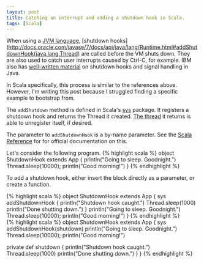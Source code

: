 ```yaml
---
layout: post
title: Catching an interrupt and adding a shutdown hook in Scala.
tags: [Scala]
---
```


When using a
[JVM language](https://en.wikipedia.org/wiki/List_of_JVM_languages),
[shutdown hooks](http://docs.oracle.com/javase/7/docs/api/java/lang/Runtime.html#addShutdownHook(java.lang.Thread)
are called before the VM shuts down.
They are also used to catch user interrupts
caused by Ctrl-C, for example.
IBM also has
[well-written material](http://www.ibm.com/developerworks/ibm/library/i-signalhandling)
on shutdown hooks and signal handling in Java.

In Scala specifically, this process is similar to the references above.
However, I'm writing this post because
I struggled finding a specific example to bootstrap from.

The `addShutdown` method is defined in Scala's
[sys](http://www.scala-lang.org/api/current/index.html#scala.sys.package)
package. It registers a shutdown hook and returns the Thread it created.
[The thread](http://www.scala-lang.org/api/current/index.html#scala.sys.ShutdownHookThread)
it returns is able to unregister itself, if desired.

The parameter to `addShutdownHook` is a by-name parameter.
See the [Scala Reference](http://www.scala-lang.org/docu/files/ScalaReference.pdf)
for for official documentation on this.

Let's consider the following program.
{% highlight scala %}
object ShutdownHook extends App {
  println("Going to sleep. Goodnight.")
  Thread.sleep(10000);
  println("Good morning!")
}
{% endhighlight %}

To add a shutdown hook,
either insert the block directly as a parameter,
or create a function.

{% highlight scala %}
object ShutdownHook extends App {
  sys addShutdownHook {
    println("Shutdown hook caught.")
    Thread.sleep(1000)
    println("Done shutting down.")
  }
  println("Going to sleep. Goodnight.")
  Thread.sleep(10000);
  println("Good morning!")
}
{% endhighlight %}
<br/>
{% highlight scala %}
object ShutdownHook extends App {
  sys addShutdownHook(shutdown)
  println("Going to sleep. Goodnight.")
  Thread.sleep(10000);
  println("Good morning!")

  private def shutdown {
    println("Shutdown hook caught.")
    Thread.sleep(1000)
    println("Done shutting down.")
  }
}
{% endhighlight %}
